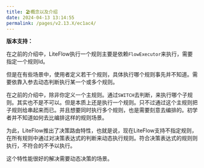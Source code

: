 ```yaml
---
title: 🏖概念以及介绍
date: 2024-04-13 13:14:55
permalink: /pages/v2.13.X/ec1ac4/
---
```


**版本支持：**<Badge text="v2.12.0+" vertical="middle"/>

在之前的介绍中，LiteFlow执行一个规则主要是依赖`FlowExecutor`来执行，需要指定一个规则Id。

但是在有些场景中，使用者定义若干个规则，具体执行哪个规则事先并不知道。需要依靠入参去动态判断执行某一个或多个规则。

在之前的介绍中，除非你定义一个主规则。通过`SWITCH`去判断，来执行哪个子规则。其实也不是不可以。但是本质上还是执行一个规则。只不过通过这个主规则把子规则给串起来而已。并且想要同时执行多个规则，也是需要刻意去编排的。初学者并不知道如何去比编排这样的规则场景。

为此，LiteFlow推出了决策路由特性，也就是说，现在LiteFlow支持不指定规则，在所有规则中通过对决策表达式的判断来动态执行规则。符合决策表达式的规则则执行，不符合的不予以执行。

这个特性能很好的解决需要动态决策的场景。
